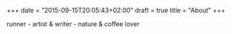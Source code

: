 +++
date = "2015-09-15T20:05:43+02:00"
draft = true
title = "About"
+++

runner - artist & writer - nature & coffee lover

